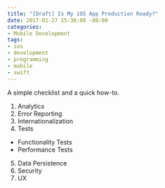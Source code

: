 ```yaml
---
title: "[Draft] Is My iOS App Production Ready?"
date: 2017-01-27 15:38:00 -08:00
categories:
- Mobile Development
tags:
- ios
- development
- programming
- mobile
- swift
---
```


A simple checklist and a quick how-to.

1. Analytics
2. Error Reporting
3. Internationalization
4. Tests
* Functionality Tests
* Performance Tests
5. Data Persistence
6. Security
7. UX